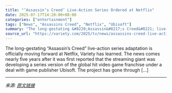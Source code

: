 ```yaml
---
title: "‘Assassin’s Creed’ Live-Action Series Ordered at Netflix"
date: 2025-07-17T14:20:00+08:00
categories: ["entertainment"]
tags: ["News", "Assassins Creed", "Netflix", "Ubisoft"]
summary: "The long-gestating &#8220;Assassin&#8217;s Creed&#8221; live-action series adaptation is officially moving forward at Netflix, Variety has learned. The news comes nearly five years after it was first "
source_url: "https://variety.com/2025/tv/news/assassins-creed-live-action-series-netflix-1236463572/"
---
```


The long-gestating &#8220;Assassin&#8217;s Creed&#8221; live-action series adaptation is officially moving forward at Netflix, Variety has learned. The news comes nearly five years after it was first reported that the streaming giant was developing a series version of the global hit video game franchise under a deal with game publisher Ubisoft. The project has gone through [&#8230;]

---

*来源: [原文链接](https://variety.com/2025/tv/news/assassins-creed-live-action-series-netflix-1236463572/)*
